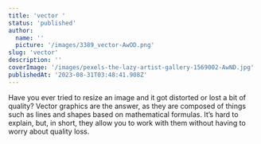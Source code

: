 ```yaml
---
title: 'vector '
status: 'published'
author:
  name: ''
  picture: '/images/3389_vector-AwOD.png'
slug: 'vector'
description: ''
coverImage: '/images/pexels-the-lazy-artist-gallery-1569002-AwND.jpg'
publishedAt: '2023-08-31T03:48:41.908Z'
---
```


Have you ever tried to resize an image and it got distorted or lost a bit of quality? Vector graphics are the answer, as they are composed of things such as lines and shapes based on mathematical formulas. It’s hard to explain, but, in short, they allow you to work with them without having to worry about quality loss.

